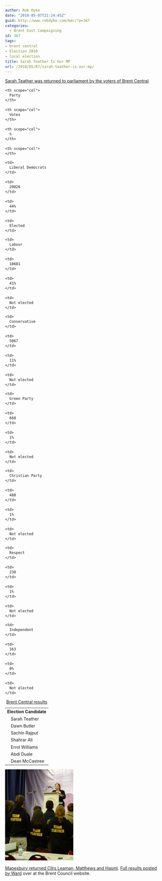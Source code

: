 ```yaml
---
author: Rob Dyke
date: "2010-05-07T21:24:45Z"
guid: http://www.robdyke.com/bec/?p=367
categories:
  - Brent East Campaigning
id: 367
tags:
- brent central
- Election 2010
- local election
title: Sarah Teather Is Our MP
url: /2010/05/07/sarah-teather-is-our-mp/
---
```

[Sarah Teather was returned to parliament by the voters of Brent Central](http://news.bbc.co.uk/nol/shared/election2010/results/constituency/a62.stm).

<table summary="Table of results Constituencies ">
  <caption><a href="http://democracy.brent.gov.uk/mgElectionAreaResults.aspx?ID=52&RPID=613402">Brent Central results</a></caption> <tr>
    <th scope="col">
      Election Candidate
    </th>
    
    <th scope="col">
      Party
    </th>
    
    <th scope="col">
      Votes
    </th>
    
    <th scope="col">
      %
    </th>
    
    <th scope="col">
    </th>
  </tr>
  
  <tr>
    <td>
      <img src="http://democracy.brent.gov.uk/sitespecific/pixel-dark-yellow.gif" alt="" width="8" height="15" /> Sarah Teather
    </td>
    
    <td>
      Liberal Democrats
    </td>
    
    <td>
      20026
    </td>
    
    <td>
      44%
    </td>
    
    <td>
      Elected
    </td>
  </tr>
  
  <tr>
    <td>
      <img src="http://democracy.brent.gov.uk/sitespecific/pixel-red.gif" alt="" width="8" height="15" /> Dawn Butler
    </td>
    
    <td>
      Labour
    </td>
    
    <td>
      18681
    </td>
    
    <td>
      41%
    </td>
    
    <td>
      Not elected
    </td>
  </tr>
  
  <tr>
    <td>
      <img src="http://democracy.brent.gov.uk/sitespecific/pixel-blue.gif" alt="" width="8" height="15" /> Sachin Rajput
    </td>
    
    <td>
      Conservative
    </td>
    
    <td>
      5067
    </td>
    
    <td>
      11%
    </td>
    
    <td>
      Not elected
    </td>
  </tr>
  
  <tr>
    <td>
      <img src="http://democracy.brent.gov.uk/sitespecific/pixel-light-green.gif" alt="" width="8" height="15" /> Shahrar Ali
    </td>
    
    <td>
      Green Party
    </td>
    
    <td>
      668
    </td>
    
    <td>
      1%
    </td>
    
    <td>
      Not elected
    </td>
  </tr>
  
  <tr>
    <td>
      <img src="http://democracy.brent.gov.uk/sitespecific/pixel-brown.gif" alt="" width="8" height="15" /> Errol Williams
    </td>
    
    <td>
      Christian Party
    </td>
    
    <td>
      488
    </td>
    
    <td>
      1%
    </td>
    
    <td>
      Not elected
    </td>
  </tr>
  
  <tr>
    <td>
      <img src="http://democracy.brent.gov.uk/sitespecific/pixel-dark-green.gif" alt="" width="8" height="15" /> Abdi Duale
    </td>
    
    <td>
      Respect
    </td>
    
    <td>
      230
    </td>
    
    <td>
      1%
    </td>
    
    <td>
      Not elected
    </td>
  </tr>
  
  <tr>
    <td>
      <img src="http://democracy.brent.gov.uk/sitespecific/pixel-grey.gif" alt="" width="8" height="15" /> Dean McCastree
    </td>
    
    <td>
      Independent
    </td>
    
    <td>
      163
    </td>
    
    <td>
      0%
    </td>
    
    <td>
      Not elected
    </td>
  </tr>
</table>

[<img class="alignleft size-medium wp-image-369" title="Sarah Teather is elected for Brent Central" src="/pubfiles/2010/05/P1000591-e1273263692489-225x300.jpg" alt="" width="225" height="300" />](/pubfiles/2010/05/P1000591-e1273263692489.jpg)

[Mapesbury returned Cllrs Leaman, Matthews and Hasmi](http://democracy.brent.gov.uk/mgElectionAreaResults.aspx?XXR=0&ID=41&RPID=646830). [Full results posted by Ward](http://democracy.brent.gov.uk/mgElectionElectionAreaResults.aspx?Page=all&EID=7&RPID=646809) over at the Brent Council website.